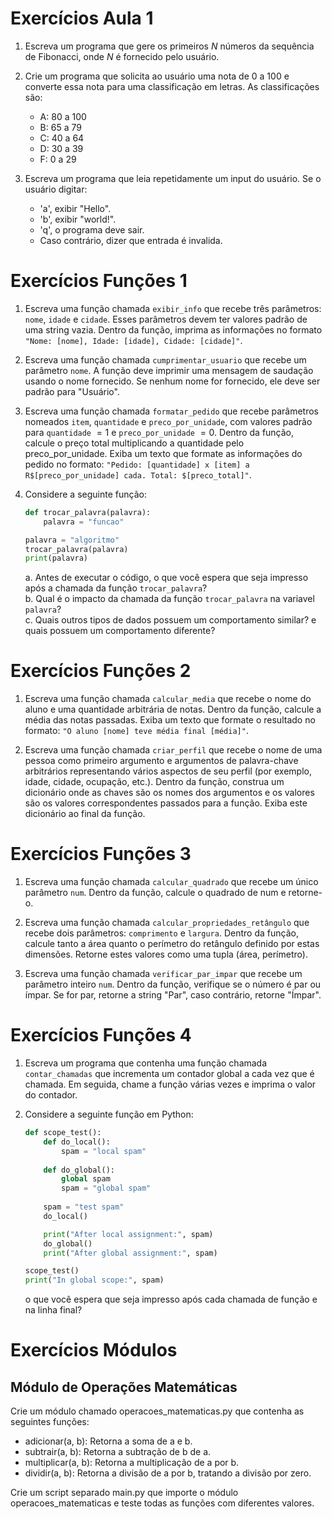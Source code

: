 # Exercícios Aula 1

1. Escreva um programa que gere os primeiros $N$ números da sequência de Fibonacci, onde $N$ é fornecido pelo usuário.

2. Crie um programa que solicita ao usuário uma nota de 0 a 100 e converte essa nota para uma classificação em letras.
As classificações são:
    * A: 80 a 100
    * B: 65 a 79
    * C: 40 a 64
    * D: 30 a 39
    * F: 0 a 29

3. Escreva um programa que leia repetidamente um input do usuário.
Se o usuário digitar:
    * 'a', exibir "Hello". 
    * 'b', exibir "world!".
    * 'q', o programa deve sair.
    * Caso contrário, dizer que entrada é invalida.

# Exercícios Funções 1

1. Escreva uma função chamada ```exibir_info``` que recebe três parâmetros: ```nome```, ```idade``` e ```cidade```.
Esses parâmetros devem ter valores padrão de uma string vazia.
Dentro da função, imprima as informações no formato ```"Nome: [nome], Idade: [idade], Cidade: [cidade]"```.

2. Escreva uma função chamada ```cumprimentar_usuario``` que recebe um parâmetro ```nome```.
A função deve imprimir uma mensagem de saudação usando o nome fornecido.
Se nenhum nome for fornecido, ele deve ser padrão para "Usuário".

3. Escreva uma função chamada ```formatar_pedido``` que recebe parâmetros nomeados ```item```, ```quantidade``` e ```preco_por_unidade```, com valores padrão para ```quantidade``` $= 1$ e ```preco_por_unidade``` $= 0$. Dentro da função, calcule o preço total multiplicando a quantidade pelo preco_por_unidade. Exiba um texto que formate as informações do pedido no formato: ```"Pedido: [quantidade] x [item] a R$[preco_por_unidade] cada. Total: $[preco_total]"```.

4. Considere a seguinte função:

    ```python
    def trocar_palavra(palavra):
        palavra = "funcao"

    palavra = "algoritmo"
    trocar_palavra(palavra)
    print(palavra)
    ```

    a. Antes de executar o código, o que você espera que seja impresso após a chamada da função ```trocar_palavra```?\
    b. Qual é o impacto da chamada da função ```trocar_palavra``` na variavel ```palavra```?\
    c. Quais outros tipos de dados possuem um comportamento similar? e quais possuem um comportamento diferente?

# Exercícios Funções 2

1. Escreva uma função chamada ```calcular_media``` que recebe o nome do aluno e uma quantidade arbitrária de notas.
Dentro da função, calcule a média das notas passadas.
Exiba um texto que formate o resultado no formato: ```"O aluno [nome] teve média final [média]"```.

2. Escreva uma função chamada ```criar_perfil``` que recebe o nome de uma pessoa como primeiro argumento e argumentos de palavra-chave arbitrários representando vários aspectos de seu perfil (por exemplo, idade, cidade, ocupação, etc.).
Dentro da função, construa um dicionário onde as chaves são os nomes dos argumentos e os valores são os valores correspondentes passados para a função. 
Exiba este dicionário ao final da função.

# Exercícios Funções 3

1. Escreva uma função chamada ```calcular_quadrado``` que recebe um único parâmetro ```num```.
Dentro da função, calcule o quadrado de num e retorne-o.

2. Escreva uma função chamada ```calcular_propriedades_retângulo``` que recebe dois parâmetros: ```comprimento``` e ```largura```.
Dentro da função, calcule tanto a área quanto o perímetro do retângulo definido por estas dimensões.
Retorne estes valores como uma tupla (área, perímetro).

3. Escreva uma função chamada ```verificar_par_impar``` que recebe um parâmetro inteiro ```num```.
Dentro da função, verifique se o número é par ou ímpar.
Se for par, retorne a string "Par", caso contrário, retorne "Ímpar".

# Exercícios Funções 4

1. Escreva um programa que contenha uma função chamada ```contar_chamadas``` que incrementa um contador global a cada vez que é chamada.
Em seguida, chame a função várias vezes e imprima o valor do contador.

2. Considere a seguinte função em Python: 

    ```python
    def scope_test():
        def do_local():
            spam = "local spam"
            
        def do_global():
            global spam
            spam = "global spam"
            
        spam = "test spam"
        do_local()

        print("After local assignment:", spam)
        do_global()
        print("After global assignment:", spam)

    scope_test()
    print("In global scope:", spam)
    ```

    o que você espera que seja impresso após cada chamada de função e na linha final?

# Exercícios Módulos

## Módulo de Operações Matemáticas

Crie um módulo chamado operacoes_matematicas.py que contenha as seguintes funções:
* adicionar(a, b): Retorna a soma de a e b.
* subtrair(a, b): Retorna a subtração de b de a.
* multiplicar(a, b): Retorna a multiplicação de a por b.
* dividir(a, b): Retorna a divisão de a por b, tratando a divisão por zero.

Crie um script separado main.py que importe o módulo operacoes_matematicas e teste todas as funções com diferentes valores.